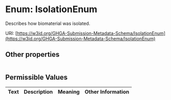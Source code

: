 
# Enum: IsolationEnum


Describes how biomaterial was isolated.

URI: [https://w3id.org/GHGA-Submission-Metadata-Schema/IsolationEnum](https://w3id.org/GHGA-Submission-Metadata-Schema/IsolationEnum)


## Other properties

|  |  |  |
| --- | --- | --- |

## Permissible Values

| Text | Description | Meaning | Other Information |
| :--- | :---: | :---: | ---: |

